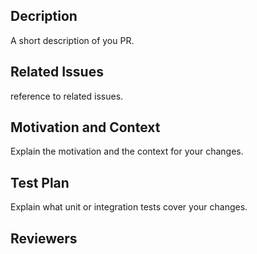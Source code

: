 ## Decription
A short description of you PR.

## Related Issues
reference to related issues.

## Motivation and Context
Explain the motivation and the context for your changes.

## Test Plan
Explain what unit or integration tests cover your changes.

## Reviewers
